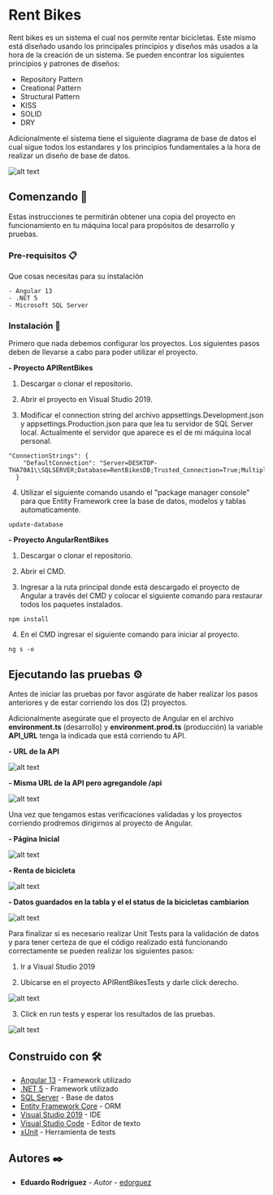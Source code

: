 # Rent Bikes

Rent bikes es un sistema el cual nos permite rentar bicicletas. Este mismo está diseñado usando los principales principios y diseños más usados a la hora de la creación de un sistema. Se pueden encontrar los siguientes principios y patrones de diseños:
- Repository Pattern
- Creational Pattern
- Structural Pattern
- KISS
- SOLID
- DRY

Adicionalmente el sistema tiene el siguiente diagrama de base de datos el cual sigue todos los estandares y los principios fundamentales a la hora de realizar un diseño de base de datos.

![alt text](https://i.imgur.com/Yb0moOu.png)

## Comenzando 🚀

Estas instrucciones te permitirán obtener una copia del proyecto en funcionamiento en tu máquina local para propósitos de desarrollo y pruebas.


### Pre-requisitos 📋

Que cosas necesitas para su instalación

```
- Angular 13
- .NET 5
- Microsoft SQL Server
```

### Instalación 🔧

Primero que nada debemos configurar los proyectos. Los siguientes pasos deben de llevarse a cabo para poder utilizar el proyecto.

**- Proyecto APIRentBikes**

1. Descargar o clonar el repositorio.

2. Abrir el proyecto en Visual Studio 2019.

3. Modificar el connection string del archivo appsettings.Development.json y appsettings.Production.json para que lea tu servidor de SQL Server local. Actualmente el servidor que aparece es el de mi máquina local personal.

```
"ConnectionStrings": {
    "DefaultConnection": "Server=DESKTOP-THA70A1\\SQLSERVER;Database=RentBikesDB;Trusted_Connection=True;MultipleActiveResultSets=true"
  }
```

4. Utilizar el siguiente comando usando el "package manager console" para que Entity Framework cree la base de datos, modelos y tablas automaticamente.

```
update-database
```

**- Proyecto AngularRentBikes**

1. Descargar o clonar el repositorio.

2. Abrir el CMD.

3. Ingresar a la ruta principal donde está descargado el proyecto de Angular a través del CMD y colocar el siguiente comando para restaurar todos los paquetes instalados.

```
npm install
```

4. En el CMD ingresar el siguiente comando para iniciar al proyecto.

```
ng s -o
```

## Ejecutando las pruebas ⚙️

Antes de iniciar las pruebas por favor asgúrate de haber realizar los pasos anteriores y de estar corriendo los dos (2) proyectos.

Adicionalmente asegúrate que el proyecto de Angular en el archivo **environment.ts** (desarrollo) y **environment.prod.ts** (producción) la variable **API_URL** tenga la indicada que está corriendo tu API.

**- URL de la API**

![alt text](https://i.imgur.com/xeH5Xsx.png)


**- Misma URL de la API pero agregandole /api**

![alt text](https://i.imgur.com/iBgLvpU.png)


Una vez que tengamos estas verificaciones validadas y los proyectos corriendo prodremos dirigirnos al proyecto de Angular.

**- Página Inicial**

![alt text](https://i.imgur.com/Go7Y8Mx.png)


**- Renta de bicicleta**

![alt text](https://i.imgur.com/p1rp07F.png)


**- Datos guardados en la tabla y el el status de la bicicletas cambiarion**

![alt text](https://i.imgur.com/iIxRsZg.png)


Para finalizar si es necesario realizar Unit Tests para la validación de datos y para tener certeza de que el código realizado está funcionando correctamente se pueden realizar los siguientes pasos:

1. Ir a Visual Studio 2019

2. Ubicarse en el proyecto APIRentBikesTests y darle click derecho.

![alt text](https://i.imgur.com/bBoq8Fa.png)

3. Click en run tests y esperar los resultados de las pruebas.

![alt text](https://i.imgur.com/rjwgC4w.png)

## Construido con 🛠️

* [Angular 13](https://angular.io/) - Framework utilizado
* [.NET 5](https://dotnet.microsoft.com/download) - Framework utilizado
* [SQL Server](https://www.microsoft.com/en-us/sql-server/sql-server-downloads) - Base de datos
* [Entity Framework Core](https://docs.microsoft.com/en-us/ef/core/) - ORM
* [Visual Studio 2019](https://visualstudio.microsoft.com/es/launch/) - IDE
* [Visual Studio Code](https://code.visualstudio.com/) - Editor de texto
* [xUnit](https://xunit.net/) - Herramienta de tests


## Autores ✒️

* **Eduardo Rodríguez** - *Autor* - [edorguez](https://github.com/edorguez)

